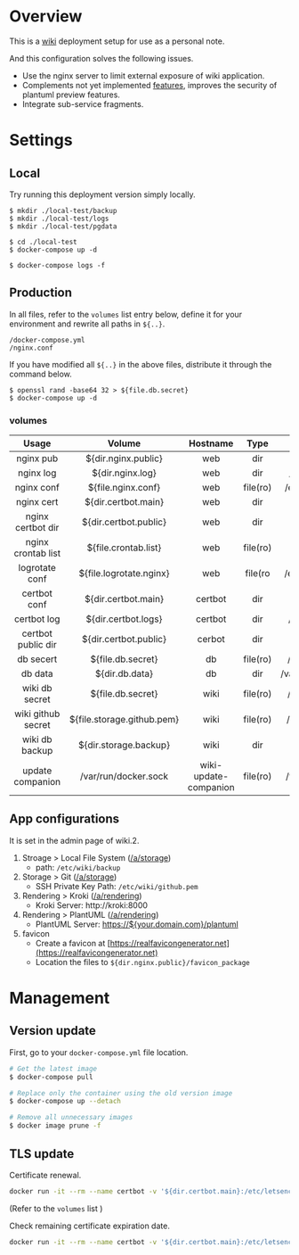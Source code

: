 # Overview
This is a [wiki](https://github.com/Requarks/wiki) deployment setup for use as a personal note.

And this configuration solves the following issues.
- Use the nginx server to limit external exposure of wiki application.
- Complements not yet implemented [features](https://github.com/Requarks/wiki/blob/2.5.274/client/components/editor/editor-markdown.vue#L342), improves the security of plantuml preview features.
- Integrate sub-service fragments.

# Settings
## Local
Try running this deployment version simply locally.
```
$ mkdir ./local-test/backup
$ mkdir ./local-test/logs
$ mkdir ./local-test/pgdata

$ cd ./local-test
$ docker-compose up -d

$ docker-compose logs -f
```

## Production 
In all files, refer to the `volumes` list entry below, define it for your environment and rewrite all paths in `${..}`.
```
/docker-compose.yml
/nginx.conf
```

If you have modified all `${..}` in the above files, distribute it through the command below.
```
$ openssl rand -base64 32 > ${file.db.secret}
$ docker-compose up -d
```

### volumes
| Usage | Volume | Hostname | Type | Binding |
|:---:|:---:|:---:|:---:|:---:|
| nginx pub | ${dir.nginx.public} | web | dir | /var/www/public |
| nginx log | ${dir.nginx.log} | web | dir | /usr/local/nginx/log |
| nginx conf | ${file.nginx.conf} | web | file(ro) | /etc/nginx/nginx.conf |
| nginx cert | ${dir.certbot.main} | web | dir | /etc/nginx/ssl |
| nginx certbot dir | ${dir.certbot.public} | web | dir | /var/www/certbot | 
| nginx crontab list | ${file.crontab.list} | web | file(ro) | /etc/cron.d/root:ro |
| logrotate conf | ${file.logrotate.nginx} | web | file(ro | /etc/logrotate.d/nginx |
| certbot conf | ${dir.certbot.main} | certbot | dir | /etc/letsencrypt |
| certbot log | ${dir.certbot.logs} | certbot | dir | /var/log/letsencrypt |
| certbot public dir | ${dir.certbot.public} | cerbot | dir | /var/www/certbot |
| db secert | ${file.db.secret} | db | file(ro) | /etc/wiki/.db-secret |
| db data | ${dir.db.data} | db | dir | /var/lib/postgresql/data |
| wiki db secret | ${file.db.secret} | wiki | file(ro) | /etc/wiki/.db-secret |
| wiki github secret | ${file.storage.github.pem} | wiki | file(ro) | /etc/wiki/github.pem |
| wiki db backup | ${dir.storage.backup} | wiki | dir | /etc/wiki/backup |
| update companion | /var/run/docker.sock | wiki-update-companion | file(ro) | /var/run/docker.sock |

## App configurations
It is set in the admin page of wiki.2.

1. Stroage > Local File System ([/a/storage](https://docs.requarks.io/storage))
    * path: `/etc/wiki/backup`
1. Storage > Git ([/a/storage](https://docs.requarks.io/storage/git))
    * SSH Private Key Path: `/etc/wiki/github.pem`
1. Rendering > Kroki ([/a/rendering](https://docs.requarks.io/en/rendering))
    * Kroki Server: http://kroki:8000
1. Rendering > PlantUML ([/a/rendering](https://docs.requarks.io/en/rendering))
    * PlantUML Server: [https://${your.domain.com}/plantuml](https://plantuml.requarks.io)
1. favicon
    * Create a favicon at [https://realfavicongenerator.net](https://realfavicongenerator.net)
    * Location the files to `${dir.nginx.public}/favicon_package`


# Management

## Version update
First, go to your `docker-compose.yml` file location.
```sh
# Get the latest image
$ docker-compose pull

# Replace only the container using the old version image
$ docker-compose up --detach

# Remove all unnecessary images
$ docker image prune -f
```

## TLS update

Certificate renewal.
```sh
docker run -it --rm --name certbot -v '${dir.certbot.main}:/etc/letsencrypt' -v '${dir.certbot.logs}:/var/log/letsencrypt' -v '${dir.certbot.public}:/var/www/certbot' certbot/certbot renew --server https://acme-v02.api.letsencrypt.org/directory --cert-name ${your.domain.com}
```
(Refer to the `volumes` list )

Check remaining certificate expiration date.
```sh
docker run -it --rm --name certbot -v '${dir.certbot.main}:/etc/letsencrypt' -v '${dir.certbot.logs}:/var/log/letsencrypt' -v '${dir.certbot.public}:/var/www/certbot' certbot/certbot certificates
```


